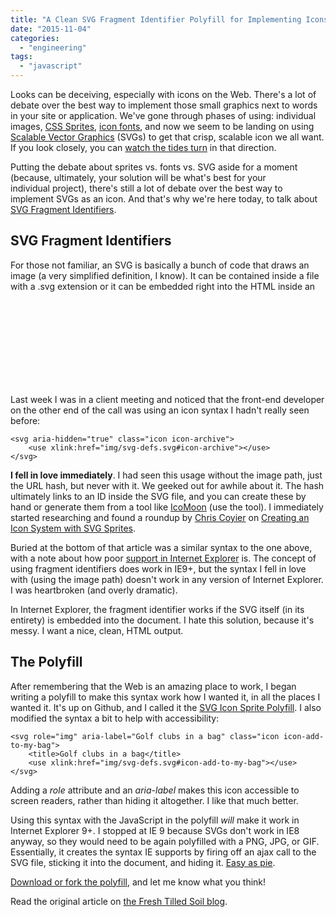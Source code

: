 ```yaml
---
title: "A Clean SVG Fragment Identifier Polyfill for Implementing Icons"
date: "2015-11-04"
categories: 
  - "engineering"
tags: 
  - "javascript"
---
```


Looks can be deceiving, especially with icons on the Web. There's a lot of debate over the best way to implement those small graphics next to words in your site or application. We've gone through phases of using: individual images, [CSS Sprites](http://www.smashingmagazine.com/2009/04/the-mystery-of-css-sprites-techniques-tools-and-tutorials/), [icon fonts](https://css-tricks.com/examples/IconFont/), and now we seem to be landing on using [Scalable Vector Graphics](http://blogs.adobe.com/dreamweaver/2015/09/css-vs-svg-the-final-roundup.html) (SVGs) to get that crisp, scalable icon we all want. If you look closely, you can [watch the tides turn](https://css-tricks.com/icon-fonts-vs-svg/) in that direction.

Putting the debate about sprites vs. fonts vs. SVG aside for a moment (because, ultimately, your solution will be what's best for your individual project), there's still a lot of debate over the best way to implement SVGs as an icon. And that's why we're here today, to talk about [SVG Fragment Identifiers](http://www.broken-links.com/2012/08/14/better-svg-sprites-with-fragment-identifiers/).

## SVG Fragment Identifiers

For those not familiar, an SVG is basically a bunch of code that draws an image (a very simplified definition, I know). It can be contained inside a file with a .svg extension or it can be embedded right into the HTML inside an <svg> element (this is a linked vs. inline SVG - not here to debate which is better, they both have benefits). Inside that file (or element) you can add code to create more than one image. This is the code version of a CSS sprite (instead of an image edit tool, you can use HTML) - it's called an SVG sprite and until now, I've found them horrible to deal with.

Last week I was in a client meeting and noticed that the front-end developer on the other end of the call was using an icon syntax I hadn't really seen before:

```
<svg aria-hidden="true" class="icon icon-archive">
    <use xlink:href="img/svg-defs.svg#icon-archive"></use>
</svg>
```

**I fell in love immediately**. I had seen this usage without the image path, just the URL hash, but never with it. We geeked out for awhile about it. The hash ultimately links to an ID inside the SVG file, and you can create these by hand or generate them from a tool like [IcoMoon](https://icomoon.io/app/) (use the tool). I immediately started researching and found a roundup by [Chris Coyier](http://twitter.com/chriscoyier) on [Creating an Icon System with SVG Sprites](https://css-tricks.com/svg-sprites-use-better-icon-fonts/).

Buried at the bottom of that article was a similar syntax to the one above, with a note about how poor [support in Internet Explorer](http://caniuse.com/#feat=svg-fragment) is. The concept of using fragment identifiers does work in IE9+, but the syntax I fell in love with (using the image path) doesn't work in any version of Internet Explorer. I was heartbroken (and overly dramatic).

In Internet Explorer, the fragment identifier works if the SVG itself (in its entirety) is embedded into the document. I hate this solution, because it's messy. I want a nice, clean, HTML output.

## The Polyfill

After remembering that the Web is an amazing place to work, I began writing a polyfill to make this syntax work how I wanted it, in all the places I wanted it. It's up on Github, and I called it the [SVG Icon Sprite Polyfill](https://github.com/timwright12/SVG-Icon-Sprite-Polyfill/). I also modified the syntax a bit to help with accessibility:

```
<svg role="img" aria-label="Golf clubs in a bag" class="icon icon-add-to-my-bag">
    <title>Golf clubs in a bag</title>
    <use xlink:href="img/svg-defs.svg#icon-add-to-my-bag"></use>
</svg>
```

Adding a _role_ attribute and an _aria-label_ makes this icon accessible to screen readers, rather than hiding it altogether. I like that much better.

Using this syntax with the JavaScript in the polyfill _will_ make it work in Internet Explorer 9+. I stopped at IE 9 because SVGs don't work in IE8 anyway, so they would need to be again polyfilled with a PNG, JPG, or GIF. Essentially, it creates the syntax IE supports by firing off an ajax call to the SVG file, sticking it into the document, and hiding it. [Easy as pie](https://en.wikipedia.org/wiki/As_easy_as_pie).

[Download or fork the polyfill](https://github.com/timwright12/SVG-Icon-Sprite-Polyfill), and let me know what you think!

Read the original article on [the Fresh Tilled Soil blog](http://www.freshtilledsoil.com/svg-fragment-identifiers/).
